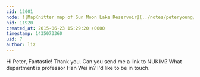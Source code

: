 ```yaml
---
cid: 12001
node: ![MapKnitter map of Sun Moon Lake Reservoir](../notes/peteryoung/05-31-2015/mapknitter-map-of-sun-moon-lake-reservoir)
nid: 11920
created_at: 2015-06-23 15:29:20 +0000
timestamp: 1435073360
uid: 7
author: liz
---
```


Hi Peter, Fantastic! Thank you. Can you send me a link to NUKIM? What department is professor Han Wei in? I'd like to be in touch. 